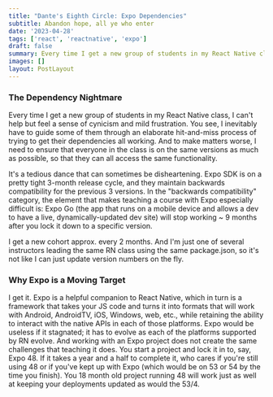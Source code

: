 ```yaml
---
title: "Dante's Eighth Circle: Expo Dependencies"
subtitle: Abandon hope, all ye who enter
date: '2023-04-28'
tags: ['react', 'reactnative', 'expo']
draft: false
summary: Every time I get a new group of students in my React Native class, I cringe. With each group, I inevitably have to guide at least one or two of them through an elaborate hit-and-miss process of trying to get their Expo dependencies all working while attempting to ensure that everyone in the class is on the same versions as much as possible, so that they can all access the same functionality.
images: []
layout: PostLayout
---
```


### The Dependency Nightmare

Every time I get a new group of students in my React Native class, I can't help but feel a sense of cynicism and mild frustration. You see, I inevitably have to guide some of them through an elaborate hit-and-miss process of trying to get their dependencies all working. And to make matters worse, I need to ensure that everyone in the class is on the same versions as much as possible, so that they can all access the same functionality.

It's a tedious dance that can sometimes be disheartening. Expo SDK is on a pretty tight 3-month release cycle, and they maintain backwards compatibility for the previous 3 versions. In the "backwards compatibility" category, the element that makes teaching a course with Expo especially difficult is: Expo Go (the app that runs on a mobile device and allows a dev to have a live, dynamically-updated dev site) will stop working ~ 9 months after you lock it down to a specific version.

I get a new cohort approx. every 2 months. And I'm just one of several instructors leading the same RN class using the same package.json, so it's not like I can just update version numbers on the fly.

### Why Expo is a Moving Target

I get it. Expo is a helpful companion to React Native, which in turn is a framework that takes your JS code and turns it into formats that will work with Android, AndroidTV, iOS, Windows, web, etc., while retaining the ability to interact with the native APIs in each of those platforms. Expo would be useless if it stagnated; it has to evolve as each of the platforms supported by RN evolve. And working with an Expo project does not create the same challenges that teaching it does. You start a project and lock it in to, say, Expo 48. If it takes a year and a half to complete it, who cares if you're still using 48 or if you've kept up with Expo (which would be on 53 or 54 by the time you finish). You 18 month old project running 48 will work just as well at keeping your deployments updated as would the 53/4.
